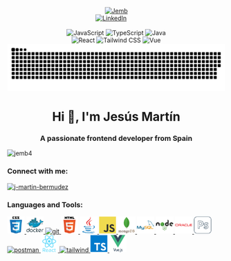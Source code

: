 <div align="center">
  <a href="https://github.com/jemb4">
   <img src="https://readme-typing-svg.demolab.com?font=Fira+Code&size=33&duration=3000&color=CA88DF&center=true&vCenter=true&width=333&lines=%3C%20Jemb%20/%20%3E" alt="Jemb" />
  </a> 
  <br>
  <a href="https://www.linkedin.com/in/jesusmartinber/" target="_blank"><img width="40px" alt="LinkedIn" src="https://i.imgur.com/w4AODCJ.png"/></a>
  &#8287;&#8287;&#8287;&#8287;&#8287;
  <br> <br>
  <img src="https://ziadoua.github.io/m3-Markdown-Badges/badges/Javascript/javascript3.svg" alt="JavaScript" />
  <img src="https://ziadoua.github.io/m3-Markdown-Badges/badges/TypeScript/typescript1.svg" alt="TypeScript" />
  <img src="https://ziadoua.github.io/m3-Markdown-Badges/badges/Java/java1.svg" alt="Java" />
  <br>
  <img src="https://ziadoua.github.io/m3-Markdown-Badges/badges/React/react2.svg" alt="React" />
  <img src="https://ziadoua.github.io/m3-Markdown-Badges/badges/TailwindCSS/tailwindcss2.svg" alt="Tailwind CSS" />
  <img src="https://ziadoua.github.io/m3-Markdown-Badges/badges/Vue/vue2.svg" alt="Vue" />
  <br>

  <picture>
    <source media ='(prefers-color-scheme: dark)' srcset="https://github.com/jemb4/jemb4/blob/output/github-snake-dark.svg" />
    <source media ='(prefers-color-scheme: light)' srcset="https://github.com/jemb4/jemb4/blob/output/github-snake.svg" />
    <img src="https://github.com/jemb4/jemb4/blob/output/github-snake.svg" alt="Snake animation" />
  </picture>

  <h1 align="center">Hi 👋, I'm Jesús Martín</h1>
<h3 align="center">A passionate frontend developer from Spain</h3>

<p align="left"> <img src="https://komarev.com/ghpvc/?username=jemb4&label=Profile%20views&color=0e75b6&style=flat" alt="jemb4" /> </p>

<h3 align="left">Connect with me:</h3>
<p align="left">
<a href="https://linkedin.com/in/j-martin-bermudez" target="blank"><img align="center" src="https://raw.githubusercontent.com/rahuldkjain/github-profile-readme-generator/master/src/images/icons/Social/linked-in-alt.svg" alt="j-martin-bermudez" height="30" width="40" /></a>
</p>

<h3 align="left">Languages and Tools:</h3>
<p align="left"> <a href="https://www.w3schools.com/css/" target="_blank" rel="noreferrer"> <img src="https://raw.githubusercontent.com/devicons/devicon/master/icons/css3/css3-original-wordmark.svg" alt="css3" width="40" height="40"/> </a> <a href="https://www.docker.com/" target="_blank" rel="noreferrer"> <img src="https://raw.githubusercontent.com/devicons/devicon/master/icons/docker/docker-original-wordmark.svg" alt="docker" width="40" height="40"/> </a> <a href="https://git-scm.com/" target="_blank" rel="noreferrer"> <img src="https://www.vectorlogo.zone/logos/git-scm/git-scm-icon.svg" alt="git" width="40" height="40"/> </a> <a href="https://www.w3.org/html/" target="_blank" rel="noreferrer"> <img src="https://raw.githubusercontent.com/devicons/devicon/master/icons/html5/html5-original-wordmark.svg" alt="html5" width="40" height="40"/> </a> <a href="https://www.java.com" target="_blank" rel="noreferrer"> <img src="https://raw.githubusercontent.com/devicons/devicon/master/icons/java/java-original.svg" alt="java" width="40" height="40"/> </a> <a href="https://developer.mozilla.org/en-US/docs/Web/JavaScript" target="_blank" rel="noreferrer"> <img src="https://raw.githubusercontent.com/devicons/devicon/master/icons/javascript/javascript-original.svg" alt="javascript" width="40" height="40"/> </a> <a href="https://www.mongodb.com/" target="_blank" rel="noreferrer"> <img src="https://raw.githubusercontent.com/devicons/devicon/master/icons/mongodb/mongodb-original-wordmark.svg" alt="mongodb" width="40" height="40"/> </a> <a href="https://www.mysql.com/" target="_blank" rel="noreferrer"> <img src="https://raw.githubusercontent.com/devicons/devicon/master/icons/mysql/mysql-original-wordmark.svg" alt="mysql" width="40" height="40"/> </a> <a href="https://nodejs.org" target="_blank" rel="noreferrer"> <img src="https://raw.githubusercontent.com/devicons/devicon/master/icons/nodejs/nodejs-original-wordmark.svg" alt="nodejs" width="40" height="40"/> </a> <a href="https://www.oracle.com/" target="_blank" rel="noreferrer"> <img src="https://raw.githubusercontent.com/devicons/devicon/master/icons/oracle/oracle-original.svg" alt="oracle" width="40" height="40"/> </a> <a href="https://www.photoshop.com/en" target="_blank" rel="noreferrer"> <img src="https://raw.githubusercontent.com/devicons/devicon/master/icons/photoshop/photoshop-line.svg" alt="photoshop" width="40" height="40"/> </a> <a href="https://postman.com" target="_blank" rel="noreferrer"> <img src="https://www.vectorlogo.zone/logos/getpostman/getpostman-icon.svg" alt="postman" width="40" height="40"/> </a> <a href="https://reactjs.org/" target="_blank" rel="noreferrer"> <img src="https://raw.githubusercontent.com/devicons/devicon/master/icons/react/react-original-wordmark.svg" alt="react" width="40" height="40"/> </a> <a href="https://tailwindcss.com/" target="_blank" rel="noreferrer"> <img src="https://www.vectorlogo.zone/logos/tailwindcss/tailwindcss-icon.svg" alt="tailwind" width="40" height="40"/> </a> <a href="https://www.typescriptlang.org/" target="_blank" rel="noreferrer"> <img src="https://raw.githubusercontent.com/devicons/devicon/master/icons/typescript/typescript-original.svg" alt="typescript" width="40" height="40"/> </a> <a href="https://vuejs.org/" target="_blank" rel="noreferrer"> <img src="https://raw.githubusercontent.com/devicons/devicon/master/icons/vuejs/vuejs-original-wordmark.svg" alt="vuejs" width="40" height="40"/> </a> </p>




</div>
